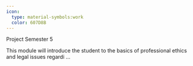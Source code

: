 ```yaml
---
icon:
  type: material-symbols:work
  color: 607D8B
---
```


Project Semester 5

This module will introduce the student to the basics of professional ethics and legal issues regardi ... 
